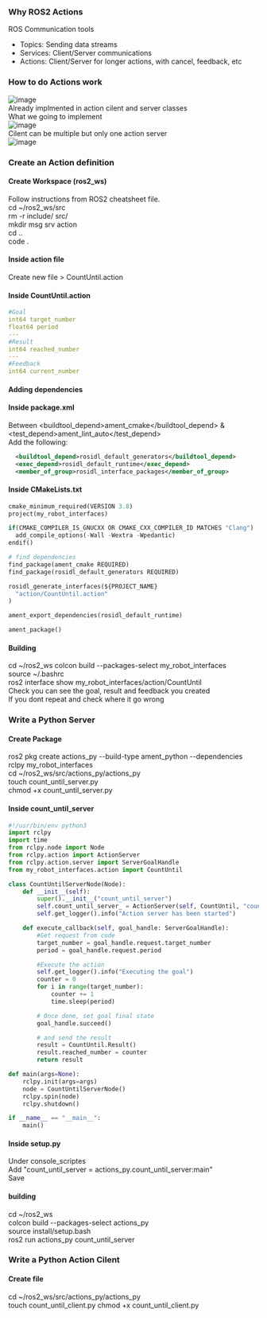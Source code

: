 ### **Why ROS2 Actions**  
ROS Communication tools
- Topics: Sending data streams
- Services: Client/Server communications
- Actions: Client/Server for longer actions, with cancel, feedback, etc  

### **How to do Actions work**  
![image](https://github.com/user-attachments/assets/4729b1be-6e01-49f5-9bf1-e4c0c6dc43c0)  
Already implmented in action cilent and server classes  
What we going to implement  
![image](https://github.com/user-attachments/assets/1c267627-192b-4b69-b258-2c790d8b7310)  
Cilent can be multiple but only one action server  
![image](https://github.com/user-attachments/assets/b25f736d-5fd7-4e23-a27b-a8d69549f40f)


### **Create an Action definition**  
#### **Create Workspace (ros2_ws)**  
Follow instructions from ROS2 cheatsheet file.  
cd ~/ros2_ws/src  
rm -r include/ src/  
mkdir msg srv action  
cd ..  
code .  

#### **Inside action file**  
Create new file > CountUntil.action

#### **Inside CountUntil.action**  
```yaml
#Goal
int64 target_number
float64 period
---
#Result
int64 reached_number
---
#Feedback
int64 current_number
```

#### **Adding dependencies**  
#### **Inside package.xml**  
Between <buildtool_depend>ament_cmake</buildtool_depend> & <test_depend>ament_lint_auto</test_depend>   
Add the following:  
```xml
  <buildtool_depend>rosidl_default_generators</buildtool_depend>
  <exec_depend>rosidl_default_runtime</exec_depend>
  <member_of_group>rosidl_interface_packages</member_of_group>
```

#### **Inside CMakeLists.txt**  
```python
cmake_minimum_required(VERSION 3.8)
project(my_robot_interfaces)

if(CMAKE_COMPILER_IS_GNUCXX OR CMAKE_CXX_COMPILER_ID MATCHES "Clang")
  add_compile_options(-Wall -Wextra -Wpedantic)
endif()

# find dependencies
find_package(ament_cmake REQUIRED)
find_package(rosidl_default_generators REQUIRED)

rosidl_generate_interfaces(${PROJECT_NAME}
  "action/CountUntil.action"
)

ament_export_dependencies(rosidl_default_runtime)

ament_package()
```

#### **Building**  
cd ~/ros2_ws
colcon build --packages-select my_robot_interfaces  
source ~/.bashrc  
ros2 interface show my_robot_interfaces/action/CountUntil  
Check you can see the goal, result and feedback you created  
If you dont repeat and check where it go wrong  

### **Write a Python Server**    
#### **Create Package**  
ros2 pkg create actions_py --build-type ament_python  --dependencies rclpy my_robot_interfaces  
cd ~/ros2_ws/src/actions_py/actions_py  
touch count_until_server.py  
chmod +x count_until_server.py  
#### **Inside count_until_server**  
```python
#!/usr/bin/env python3
import rclpy
import time
from rclpy.node import Node
from rclpy.action import ActionServer
from rclpy.action.server import ServerGoalHandle
from my_robot_interfaces.action import CountUntil

class CountUntilServerNode(Node):
    def __init__(self):
        super().__init__("count_until_server")
        self.count_until_server_ = ActionServer(self, CountUntil, "count_until", execute_callback=self.execute_callback)
        self.get_logger().info("Action server has been started")

    def execute_callback(self, goal_handle: ServerGoalHandle):
        #Get request from code
        target_number = goal_handle.request.target_number  
        period = goal_handle.request.period

        #Execute the action
        self.get_logger().info("Executing the goal")
        counter = 0
        for i in range(target_number):
            counter += 1
            time.sleep(period)

        # Once done, set goal final state
        goal_handle.succeed()

        # and send the result
        result = CountUntil.Result()
        result.reached_number = counter
        return result

def main(args=None):
    rclpy.init(args=args)
    node = CountUntilServerNode()
    rclpy.spin(node)
    rclpy.shutdown()

if __name__ == "__main__":
    main()
```

#### **Inside setup.py**  
Under console_scriptes  
Add "count_until_server = actions_py.count_until_server:main"  
Save  

#### **building**
cd ~/ros2_ws  
colcon build --packages-select actions_py  
source install/setup.bash  
ros2 run actions_py count_until_server  

### **Write a Python Action Cilent**  
#### **Create file**  
cd ~/ros2_ws/src/actions_py/actions_py  
touch count_until_client.py
chmod +x count_until_client.py


